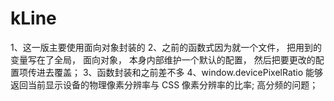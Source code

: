 # kLine



1、这一版主要使用面向对象封装的
2、之前的函数式因为就一个文件， 把用到的变量写在了全局， 面向对象， 本身内部维护一个默认的配置， 然后把要更改的配置项传进去覆盖；
3、函数封装和之前差不多
4、window.devicePixelRatio 能够返回当前显示设备的物理像素分辨率与 CSS 像素分辨率的比率;  高分频的问题；


